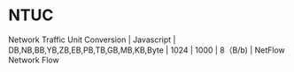 # NTUC
Network Traffic Unit Conversion | Javascript | DB,NB,BB,YB,ZB,EB,PB,TB,GB,MB,KB,Byte | 1024 | 1000 | 8（B/b) | NetFlow Network Flow
